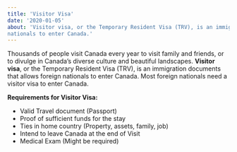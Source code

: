 ```yaml
---
title: 'Visitor Visa'
date: '2020-01-05'
about: 'Visitor visa, or the Temporary Resident Visa (TRV), is an immigration documents that allows foreign
nationals to enter Canada.'
---
```


Thousands of people visit Canada every year to visit family and friends, or to divulge in Canada’s diverse culture and beautiful landscapes.
**Visitor visa**, or the Temporary Resident Visa (TRV), is an immigration documents that allows foreign
nationals to enter Canada. Most foreign nationals need a visitor visa to enter Canada.
<div style="margin:8px;"></div>

**Requirements for Visitor Visa:**

<ul style="list-style-type: disc; list-style-position: outside; margin-top:5px; margin-left:5px;">
 <li>Valid Travel document (Passport)</li>
<li> Proof of sufficient funds for the stay </li>

<li> Ties in home country (Property, assets, family, job) </li>
<li> Intend to leave Canada at the end of Visit </li>
<li> Medical Exam (Might be required) </li>
</ul>